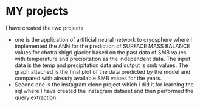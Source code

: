 # MY projects
I have created the two projects 
- one is the application of artificial neural network to cryosphere where I implemented the ANN for the prediction of SURFACE MASS BALANCE values for chotta shigri glacier based on the past data of SMB vaues with temperature and precipitation as the independent data. The input data is the temp and precipitation data and output is smb values. The graph attached is the final plot of the data predicted by the model and compared with already available SMB values for the years.
- Second one is the instagram clone project which I did it for learning the sql where I have created the instagram dataset and then performed the query extraction.
